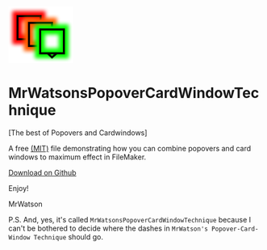 [![MrWatsonsPopoverCardWindowTechnique logo][]][MrWatsonsPopoverCardWindowTechnique home]

# MrWatsonsPopoverCardWindowTechnique
[The best of Popovers and Cardwindows]

A free [(MIT)](LICENCE) file demonstrating how you can combine popovers and card windows to maximum effect in FileMaker.

[Download on Github][MrWatsonsPopoverCardWindowTechnique repo]

Enjoy!

MrWatson

P.S. And, yes, it's called `MrWatsonsPopoverCardWindowTechnique` because I can't be bothered to decide where the dashes in `MrWatson's Popover-Card-Window Technique` should go.

[MrWatsonsPopoverCardWindowTechnique home]:https://www.fmworkmate.com/mrwatsonspopovercardwindowtechnique
[MrWatsonsPopoverCardWindowTechnique repo]:https://github.com/mrwatson-de/MrWatsonsPopoverCardWindowTechnique
[MrWatsonsPopoverCardWindowTechnique logo]:MrWatsonsPopoverCardWindowTechnique.png

